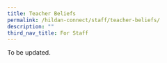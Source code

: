 ```yaml
---
title: Teacher Beliefs
permalink: /hildan-connect/staff/teacher-beliefs/
description: ""
third_nav_title: For Staff
---
```

To be updated.